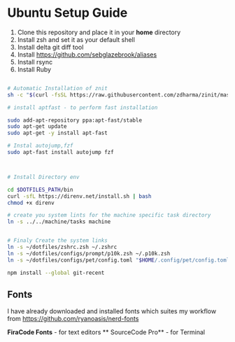 # Ubuntu Setup Guide

1. Clone this repository and place it in your **home** directory
2. Install zsh and set it as your default shell
3. Install delta git diff tool
4. Install https://github.com/sebglazebrook/aliases
5. Install rsync
6. Install Ruby

```sh

# Automatic Installation of znit
sh -c "$(curl -fsSL https://raw.githubusercontent.com/zdharma/zinit/master/doc/install.sh)"

# install aptfast - to perform fast installation

sudo add-apt-repository ppa:apt-fast/stable
sudo apt-get update
sudo apt-get -y install apt-fast

# Instal autojump,fzf
sudo apt-fast install autojump fzf



# Install Directory env

cd $DOTFILES_PATH/bin
curl -sfL https://direnv.net/install.sh | bash
chmod +x direnv

# create you system lints for the machine specific task directory
ln -s ../../machine/tasks machine


# Finaly Create the system links
ln -s ~/dotfiles/zshrc.zsh ~/.zshrc
ln -s ~/dotfiles/configs/prompt/p10k.zsh ~/.p10k.zsh
ln -s ~/dotfiles/configs/pet/config.toml "$HOME/.config/pet/config.toml"

npm install --global git-recent
```




## Fonts

I have already downloaded and installed fonts which suites my workflow from https://github.com/ryanoasis/nerd-fonts

**FiraCode Fonts** - for text editors
** SourceCode Pro** - for Terminal
